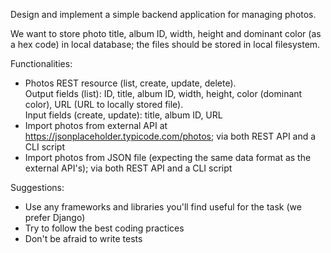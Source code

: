 Design and implement a simple backend application for managing photos.

We want to store photo title, album ID, width, height and dominant color (as a hex code) in local database; the files
should be stored in local filesystem.

Functionalities:

* Photos REST resource (list, create, update, delete).  
  Output fields (list): ID, title, album ID, width, height, color (dominant color), URL (URL to locally stored file).  
  Input fields (create, update): title, album ID, URL
* Import photos from external API at https://jsonplaceholder.typicode.com/photos; via both REST API and a CLI script
* Import photos from JSON file (expecting the same data format as the external API's); via both REST API and a CLI
  script

Suggestions:

* Use any frameworks and libraries you'll find useful for the task (we prefer Django)
* Try to follow the best coding practices
* Don't be afraid to write tests